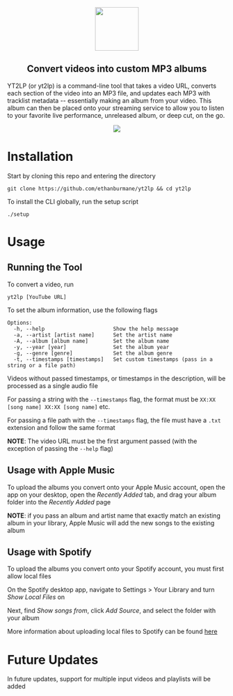 <div align="center">
  <img src="https://github.com/user-attachments/assets/972300ff-fd66-41e1-b86c-bc59cf72e133" height="100px">
  <h2>Convert videos into custom MP3 albums</h2>
</div>

YT2LP (or yt2lp) is a command-line tool that takes a video URL, converts each section of the video into an MP3 file, and updates each MP3 with tracklist metadata -- essentially making an album from your video. This album can then be placed onto your streaming service to allow you to listen to your favorite live performance, unreleased album, or deep cut, on the go.</div>

<div align="center">

  <img src="https://github.com/user-attachments/assets/9e493344-b051-434c-86e6-2e080f280077">
  
</div>

# Installation

Start by cloning this repo and entering the directory
```
git clone https://github.com/ethanburmane/yt2lp && cd yt2lp
```

To install the CLI globally, run the setup script
```
./setup
```

# Usage

## Running the Tool

To convert a video, run
```
yt2lp [YouTube URL]
```

To set the album information, use the following flags
```
Options:
  -h, --help                      Show the help message
  -a, --artist [artist name]      Set the artist name
  -A, --album [album name]        Set the album name
  -y, --year [year]               Set the album year
  -g, --genre [genre]             Set the album genre
  -t, --timestamps [timestamps]   Set custom timestamps (pass in a string or a file path)
```

Videos without passed timestamps, or timestamps in the description, will be processed as a single audio file

For passing a string with the `--timestamps` flag, the format must be `XX:XX [song name] XX:XX [song name]` etc.

For passing a file path with the `--timestamps` flag, the file must have a `.txt` extension and follow the same format

**NOTE**: The video URL must be the first argument passed (with the exception of passing the `--help` flag)

## Usage with Apple Music 
To upload the albums you convert onto your Apple Music account, open the app on your desktop, open the *Recently Added* tab, and drag your album folder into the *Recently Added* page

**NOTE**: if you pass an album and artist name that exactly match an existing album in your library, Apple Music will add the new songs to the existing album

## Usage with Spotify
To upload the albums you convert onto your Spotify account, you must first allow local files

On the Spotify desktop app, navigate to Settings > Your Library and turn *Show Local Files* on

Next, find *Show songs from*, click *Add Source*, and select the folder with your album

More information about uploading local files to Spotify can be found [here](https://support.spotify.com/us/article/local-files/)

# Future Updates
In future updates, support for multiple input videos and playlists will be added

